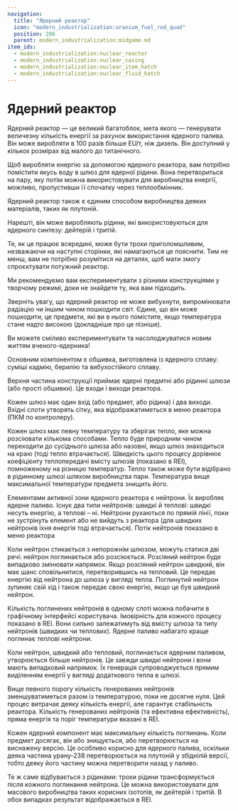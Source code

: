 ```yaml
---
navigation:
  title: "Ядерний реактор"
  icon: "modern_industrialization:uranium_fuel_rod_quad"
  position: 206
  parent: modern_industrialization:midgame.md
item_ids:
  - modern_industrialization:nuclear_reactor
  - modern_industrialization:nuclear_casing
  - modern_industrialization:nuclear_item_hatch
  - modern_industrialization:nuclear_fluid_hatch
---
```


# Ядерний реактор

Ядерний реактор — це великий багатоблок, мета якого — генерувати величезну кількість енергії за рахунок використання ядерного палива. Він може виробляти в 100 разів більше EU/т, ніж дизель. Він доступний у кількох розмірах від малого до титанічного.

<Recipe id="modern_industrialization:electric_age/machine/nuclear_reactor_asbl" />

Щоб виробляти енергію за допомогою ядерного реактора, вам потрібно помістити якусь воду в шлюз для ядерної рідини. Вона перетвориться на пару, яку потім можна використовувати для виробництва енергії, можливо, пропустивши її спочатку через теплообмінник.

Ядерний реактор також є єдиним способом виробництва деяких матеріалів, таких як плутоній.

Нарешті, він може виробляють рідини, які використовуються для ядерного синтезу: дейтерій і тритій.

Те, як це працює всередині, може бути трохи приголомшливим, незважаючи на наступні сторінки, які намагаються це пояснити. Тим не менш, вам не потрібно розумітися на деталях, щоб мати змогу спроєктувати потужний реактор.

Ми рекомендуємо вам експериментувати з різними конструкціями у творчому режимі, доки не знайдете ту, яка вам підходить.

Зверніть увагу, що ядерний реактор не може вибухнути, випромінювати радіацію чи іншим чином пошкодити світ. Єдине, що він може пошкодити, це предмети, які ви в нього помістите, якщо температура стане надто високою (докладніше про це пізніше).

Ви можете сміливо експериментувати та насолоджуватися новим життям вченого-ядерника!

Основним компонентом є обшивка, виготовлена із ядерного сплаву: суміші кадмію, берилію та вибухостійкого сплаву.

<Recipe id="modern_industrialization:electric_age/casing/nuclear_casing_asbl" />

Верхня частина конструкції приймає ядерні предмтні або рідинні шлюзи (або прості обшивки). Це входи і виходи реактора.

<Recipe id="modern_industrialization:electric_age/casing/nuclear_item_hatch_asbl" />

Кожен шлюз має один вхід (або предмет, або рідина) і два виходи. Вхідні слоти утворять сітку, яка відображатиметься в меню реактора (ПКМ по контролеру).

<Recipe id="modern_industrialization:electric_age/casing/nuclear_fluid_hatch_asbl" />

Кожен шлюз має певну температуру та зберігає тепло, яке можна розсіювати кількома способами. Тепло буде природним чином переходити до сусіднього шлюза або назовні, якщо шлюз знаходиться на краю (тоді тепло втрачається). Швидкість цього процесу дорівнює коефіцієнту теплопередачі вмісту шлюзів (показано в REI), помноженому на різницю температур. Тепло також може бути відібрано в рідинному шлюзі шляхом виробництва пари. Температура вище максимальної температури предмета знищить його.

Елементами активної зони ядерного реактора є нейтрони. Їх виробляє ядерне паливо. Існує два типи нейтронів: швидкі й теплові: швидкі несуть енергію, а теплові – ні. Нейтрони рухаються по прямій лінії, поки не зустрінуть елемент або не вийдуть з реактора (для швидких нейтронів їхня енергія тоді втрачається). Потік нейтронів показано в меню реактора

Коли нейтрон стикається з непорожнім шлюзом, можуть статися дві речі: нейтрон поглинається або розсіюється. Розсіяний нейтрон буде випадково змінювати напрямок. Якщо розсіяний нейтрон швидкий, він має шанс сповільнитися, перетворившись на тепловий. Це передає енергію від нейтрона до шлюза у вигляді тепла. Поглинутий нейтрон зупиняє свій хід і також передає свою енергію, якщо це був швидкий нейтрон.

Кількість поглинених нейтронів в одному слоті можна побачити в графічному інтерфейсі користувача. Імовірність для кожного процесу показано в REI. Вони сильно залежатимуть від вмісту шлюза та типу нейтронів (швидких чи теплових). Ядерне паливо набагато краще поглинає теплові нейтрони.

Коли нейтрон, швидкий або тепловий, поглинається ядерним паливом, утворюється більше нейтронів. Це завжди швидкі нейтрони і вони мають випадковий напрямок. Їх генерація супроводжується прямим виділенням енергії у вигляді додаткового тепла в шлюзі.

Вище певного порогу кількість генерованих нейтронів зменшуватиметься разом із температурою, поки не досягне нуля. Цей процес витрачає деяку кількість енергії, але гарантує стабільність реактора. Кількість генерованих нейтронів (та ефективна ефективність), пряма енергія та поріг температури вказані в REI.

Кожен ядерний компонент має максимальну кількість поглинань. Коли предмет досягає, він або знищується, або перетворюється на виснажену версію. Це особливо корисно для ядерного палива, оскільки деяка частина урану-238 перетворюється на плутоній у збіднілій версії, тобто деяку його частину можна перетворити назад у паливо.

Те ж саме відбувається з рідинами: трохи рідини трансформується після кожного поглинання нейтрона. Це можна використовувати для масового виробництва таких корисних ізотопів, як дейтерій і тритій. В обох випадках результат відображається в REI.

